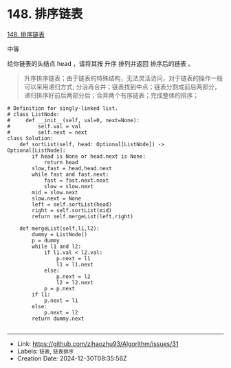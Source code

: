 # 148. 排序链表

[148. 排序链表](https://leetcode.cn/problems/sort-list/)

中等

给你链表的头结点 head ，请将其按 升序 排列并返回 排序后的链表 。

> 升序排序链表；由于链表的特殊结构，无法灵活访问，对于链表的操作一般可以采用递归方式;
> 分治再合并；链表找到中点；链表分割成前后两部分，递归排序好前后两部分后；合并两个有序链表；完成整体的排序；

```
# Definition for singly-linked list.
# class ListNode:
#     def __init__(self, val=0, next=None):
#         self.val = val
#         self.next = next
class Solution:
    def sortList(self, head: Optional[ListNode]) -> Optional[ListNode]:
        if head is None or head.next is None:
            return head
        slow,fast = head,head.next
        while fast and fast.next:
            fast = fast.next.next
            slow = slow.next
        mid = slow.next
        slow.next = None
        left = self.sortList(head)
        right = self.sortList(mid)
        return self.mergeList(left,right)
    
    def mergeList(self,l1,l2):
        dummy = ListNode()
        p = dummy
        while l1 and l2:
            if l1.val < l2.val:
                p.next = l1
                l1 = l1.next
            else:
                p.next = l2
                l2 = l2.next
            p = p.next
        if l1:
            p.next = l1
        else:
            p.next = l2
        return dummy.next
        
```

---

* Link: https://github.com/zihaozhu93/Algorithm/issues/31
* Labels: `链表`, `链表排序`
* Creation Date: 2024-12-30T08:35:56Z
